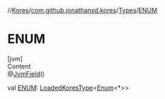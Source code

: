 //[Kores](../../index.md)/[com.github.jonathanxd.kores](../index.md)/[Types](index.md)/[ENUM](-e-n-u-m.md)



# ENUM  
[jvm]  
Content  
@[JvmField](https://kotlinlang.org/api/latest/jvm/stdlib/kotlin.jvm/-jvm-field/index.html)()  
  
val [ENUM](-e-n-u-m.md): [LoadedKoresType](../../com.github.jonathanxd.kores.type/-loaded-kores-type/index.md)<[Enum](https://kotlinlang.org/api/latest/jvm/stdlib/kotlin/-enum/index.html)<*>>  



